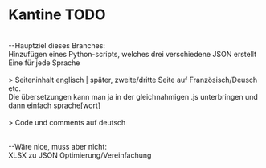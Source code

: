 # Kantine TODO

<br>--Hauptziel dieses Branches:
<br>Hinzufügen eines Python-scripts, welches drei verschiedene JSON erstellt
<br>Eine für jede Sprache
<br>
<br>> Seiteninhalt englisch | später, zweite/dritte Seite auf Französisch/Deusch etc.
<br>Die übersetzungen kann man ja in der gleichnahmigen .js unterbringen und dann einfach sprache[wort]
<br>
<br>> Code und comments auf deutsch

<br>--Wäre nice, muss aber nicht:
<br>XLSX zu JSON Optimierung/Vereinfachung
